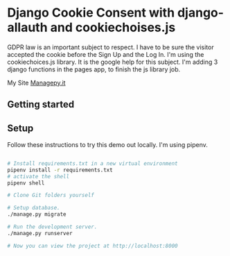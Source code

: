 # Django Cookie Consent with django-allauth and cookiechoises.js

####
GDPR law is an important subject to respect.
I have to be sure the visitor accepted the cookie before the Sign Up and the Log In.
I'm using the cookiechoices.js library. It is the google help for this subject.
I'm adding 3 django functions in the pages app, to finish the js library job.

My Site [Managepy.it](https://www.managepy.it/)


## Getting started

## Setup

Follow these instructions to try this demo out locally.
I'm using pipenv.

```bash

# Install requirements.txt in a new virtual environment
pipenv install -r requirements.txt
# activate the shell
pipenv shell

# Clone Git folders yourself

# Setup database.
./manage.py migrate

# Run the development server.
./manage.py runserver

# Now you can view the project at http://localhost:8000
```